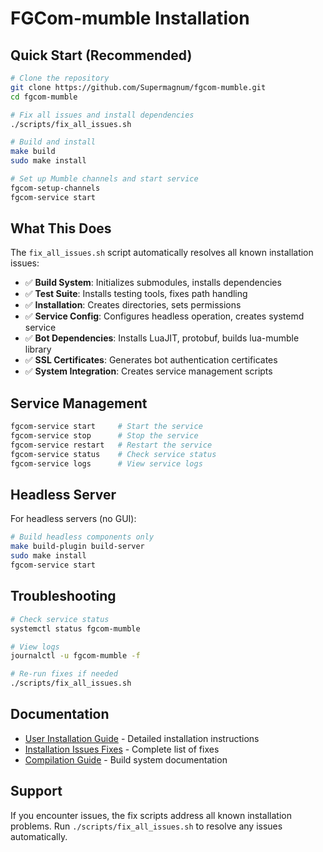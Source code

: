 # FGCom-mumble Installation

## Quick Start (Recommended)

```bash
# Clone the repository
git clone https://github.com/Supermagnum/fgcom-mumble.git
cd fgcom-mumble

# Fix all issues and install dependencies
./scripts/fix_all_issues.sh

# Build and install
make build
sudo make install

# Set up Mumble channels and start service
fgcom-setup-channels
fgcom-service start
```

## What This Does

The `fix_all_issues.sh` script automatically resolves all known installation issues:

- ✅ **Build System**: Initializes submodules, installs dependencies
- ✅ **Test Suite**: Installs testing tools, fixes path handling  
- ✅ **Installation**: Creates directories, sets permissions
- ✅ **Service Config**: Configures headless operation, creates systemd service
- ✅ **Bot Dependencies**: Installs LuaJIT, protobuf, builds lua-mumble library
- ✅ **SSL Certificates**: Generates bot authentication certificates
- ✅ **System Integration**: Creates service management scripts

## Service Management

```bash
fgcom-service start     # Start the service
fgcom-service stop      # Stop the service  
fgcom-service restart   # Restart the service
fgcom-service status    # Check service status
fgcom-service logs      # View service logs
```

## Headless Server

For headless servers (no GUI):

```bash
# Build headless components only
make build-plugin build-server
sudo make install
fgcom-service start
```

## Troubleshooting

```bash
# Check service status
systemctl status fgcom-mumble

# View logs
journalctl -u fgcom-mumble -f

# Re-run fixes if needed
./scripts/fix_all_issues.sh
```

## Documentation

- [User Installation Guide](docs/USER_INSTALLATION_GUIDE.md) - Detailed installation instructions
- [Installation Issues Fixes](docs/INSTALLATION_ISSUES_FIXES.md) - Complete list of fixes
- [Compilation Guide](docs/COMPILATION_GUIDE.md) - Build system documentation

## Support

If you encounter issues, the fix scripts address all known installation problems. Run `./scripts/fix_all_issues.sh` to resolve any issues automatically.
